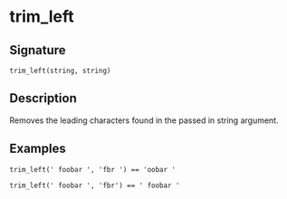 # trim_left

## Signature

`trim_left(string, string)`

## Description

Removes the leading characters found in the passed in string argument.

## Examples

```
trim_left(' foobar ', 'fbr ') == 'oobar '
```

```
trim_left(' foobar ', 'fbr') == ' foobar '
```
